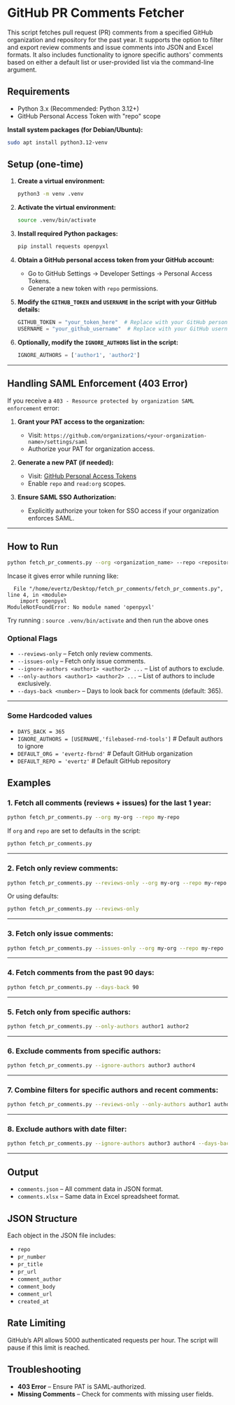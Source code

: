# GitHub PR Comments Fetcher

This script fetches pull request (PR) comments from a specified GitHub organization and repository for the past year. It supports the option to filter and export review comments and issue comments into JSON and Excel formats. It also includes functionality to ignore specific authors' comments based on either a default list or user-provided list via the command-line argument.

## Requirements

* Python 3.x (Recommended: Python 3.12+)
* GitHub Personal Access Token with "repo" scope

**Install system packages (for Debian/Ubuntu):**

```bash
sudo apt install python3.12-venv
```

## Setup (one-time)

1. **Create a virtual environment:**

   ```bash
   python3 -m venv .venv
   ```

2. **Activate the virtual environment:**

   ```bash
   source .venv/bin/activate
   ```

3. **Install required Python packages:**

   ```bash
   pip install requests openpyxl
   ```

4. **Obtain a GitHub personal access token from your GitHub account:**

   * Go to GitHub Settings → Developer Settings → Personal Access Tokens.
   * Generate a new token with `repo` permissions.

5. **Modify the `GITHUB_TOKEN` and `USERNAME` in the script with your GitHub details:**

   ```python
   GITHUB_TOKEN = "your_token_here"  # Replace with your GitHub personal access token
   USERNAME = "your_github_username"  # Replace with your GitHub username
   ```

6. **Optionally, modify the `IGNORE_AUTHORS` list in the script:**

   ```python
   IGNORE_AUTHORS = ['author1', 'author2']
   ```

---

## Handling SAML Enforcement (403 Error)

If you receive a `403 - Resource protected by organization SAML enforcement` error:

1. **Grant your PAT access to the organization:**

   * Visit: `https://github.com/organizations/<your-organization-name>/settings/saml`
   * Authorize your PAT for organization access.

2. **Generate a new PAT (if needed):**

   * Visit: [GitHub Personal Access Tokens](https://github.com/settings/tokens)
   * Enable `repo` and `read:org` scopes.

3. **Ensure SAML SSO Authorization:**

   * Explicitly authorize your token for SSO access if your organization enforces SAML.

---

## How to Run

```bash
python fetch_pr_comments.py --org <organization_name> --repo <repository_name>
```

Incase it gives error while running like:
```Traceback (most recent call last):
  File "/home/evertz/Desktop/fetch_pr_comments/fetch_pr_comments.py", line 4, in <module>
    import openpyxl
ModuleNotFoundError: No module named 'openpyxl'
```
Try running : `source .venv/bin/activate` 
and then run the above ones

### Optional Flags

* `--reviews-only` – Fetch only review comments.
* `--issues-only` – Fetch only issue comments.
* `--ignore-authors <author1> <author2> ...` – List of authors to exclude.
* `--only-authors <author1> <author2> ...` – List of authors to include exclusively.
* `--days-back <number>` – Days to look back for comments (default: 365).

---

### Some Hardcoded values
* `DAYS_BACK = 365`
* `IGNORE_AUTHORS = [USERNAME,'filebased-rnd-tools']`  # Default authors to ignore
* `DEFAULT_ORG = 'evertz-fbrnd'`  # Default GitHub organization
* `DEFAULT_REPO = 'evertz'`  # Default GitHub repository

## Examples

### 1. Fetch all comments (reviews + issues) for the last 1 year:

```bash
python fetch_pr_comments.py --org my-org --repo my-repo
```

If `org` and `repo` are set to defaults in the script:

```bash
python fetch_pr_comments.py
```

---

### 2. Fetch only review comments:

```bash
python fetch_pr_comments.py --reviews-only --org my-org --repo my-repo
```

Or using defaults:

```bash
python fetch_pr_comments.py --reviews-only
```

---

### 3. Fetch only issue comments:

```bash
python fetch_pr_comments.py --issues-only --org my-org --repo my-repo
```

---

### 4. Fetch comments from the past 90 days:

```bash
python fetch_pr_comments.py --days-back 90
```

---

### 5. Fetch only from specific authors:

```bash
python fetch_pr_comments.py --only-authors author1 author2
```

---

### 6. Exclude comments from specific authors:

```bash
python fetch_pr_comments.py --ignore-authors author3 author4
```

---

### 7. Combine filters for specific authors and recent comments:

```bash
python fetch_pr_comments.py --reviews-only --only-authors author1 author2 --days-back 30
```

---

### 8. Exclude authors with date filter:

```bash
python fetch_pr_comments.py --ignore-authors author3 author4 --days-back 180
```

---

## Output

* `comments.json` – All comment data in JSON format.
* `comments.xlsx` – Same data in Excel spreadsheet format.

## JSON Structure

Each object in the JSON file includes:

* `repo`
* `pr_number`
* `pr_title`
* `pr_url`
* `comment_author`
* `comment_body`
* `comment_url`
* `created_at`

## Rate Limiting

GitHub’s API allows 5000 authenticated requests per hour. The script will pause if this limit is reached.

## Troubleshooting

* **403 Error** – Ensure PAT is SAML-authorized.
* **Missing Comments** – Check for comments with missing user fields.
